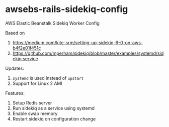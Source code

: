 # awsebs-rails-sidekiq-config
AWS Elastic Beanstalk Sidekiq Worker Config

Based on
1. https://medium.com/kite-srm/setting-up-sidekiq-6-0-on-aws-b4f2e01f451c
2. https://github.com/mperham/sidekiq/blob/master/examples/systemd/sidekiq.service

Updates:
1. `systemd` is used instead of `upstart`
2. Support for Linux 2 AMI

Features:
1. Setup Redis server
2. Run sidekiq as a service using systemd
3. Enable swap memory
4. Restart sidekiq on configuration change
